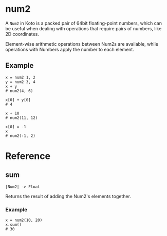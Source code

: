 # num2

A `Num2` in Koto is a packed pair of 64bit floating-point numbers,
which can be useful when dealing with operations that require pairs of numbers,
like 2D coordinates.

Element-wise arithmetic operations between Num2s are available,
while operations with Numbers apply the number to each element.

## Example

```koto
x = num2 1, 2
y = num2 3, 4
x + y
# num2(4, 6)

x[0] + y[0]
# 4

x + 10
# num2(11, 12)

x[0] = -1
x
# num2(-1, 2)
```

# Reference

## sum

`|Num2| -> Float`

Returns the result of adding the Num2's elements together.

### Example

```koto
x = num2(10, 20)
x.sum()
# 30
```
